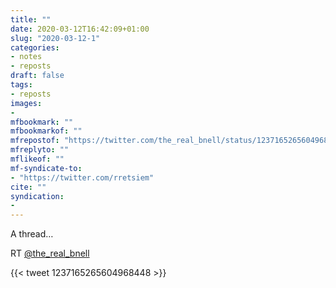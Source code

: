 ```yaml
---
title: ""
date: 2020-03-12T16:42:09+01:00
slug: "2020-03-12-1"
categories:
- notes
- reposts
draft: false
tags:
- reposts
images:
-
mfbookmark: ""
mfbookmarkof: ""
mfrepostof: "https://twitter.com/the_real_bnell/status/1237165265604968448"
mfreplyto: ""
mflikeof: ""
mf-syndicate-to:
- "https://twitter.com/rretsiem"
cite: ""
syndication:
-
---
```

A thread…

RT [@the_real_bnell](https://twitter.com/the_real_bnell/status/1237165265604968448) 

{{< tweet 1237165265604968448 >}}